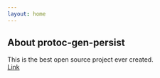 ```yaml
---
layout: home
---
```


## About protoc-gen-persist

This is the best open source project ever created.  
[Link](test.md)
